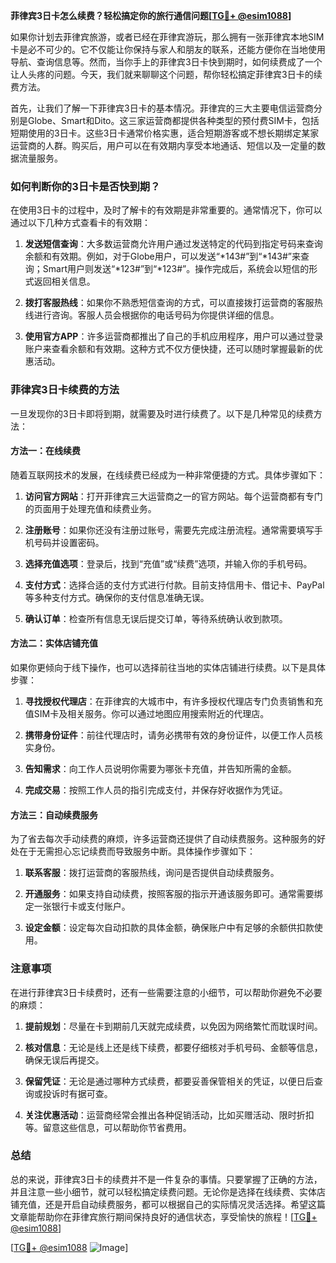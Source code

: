**菲律宾3日卡怎么续费？轻松搞定你的旅行通信问题[[TG💪+ @esim1088](https://t.me/s/esim1088)]**

如果你计划去菲律宾旅游，或者已经在菲律宾游玩，那么拥有一张菲律宾本地SIM卡是必不可少的。它不仅能让你保持与家人和朋友的联系，还能方便你在当地使用导航、查询信息等。然而，当你手上的菲律宾3日卡快到期时，如何续费成了一个让人头疼的问题。今天，我们就来聊聊这个问题，帮你轻松搞定菲律宾3日卡的续费方法。

首先，让我们了解一下菲律宾3日卡的基本情况。菲律宾的三大主要电信运营商分别是Globe、Smart和Dito。这三家运营商都提供各种类型的预付费SIM卡，包括短期使用的3日卡。这些3日卡通常价格实惠，适合短期游客或不想长期绑定某家运营商的人群。购买后，用户可以在有效期内享受本地通话、短信以及一定量的数据流量服务。

### 如何判断你的3日卡是否快到期？

在使用3日卡的过程中，及时了解卡的有效期是非常重要的。通常情况下，你可以通过以下几种方式查看卡的有效期：

1. **发送短信查询**：大多数运营商允许用户通过发送特定的代码到指定号码来查询余额和有效期。例如，对于Globe用户，可以发送“*143#”到“*143#”来查询；Smart用户则发送“*123#”到“*123#”。操作完成后，系统会以短信的形式返回相关信息。
   
2. **拨打客服热线**：如果你不熟悉短信查询的方式，可以直接拨打运营商的客服热线进行咨询。客服人员会根据你的电话号码为你提供详细的信息。

3. **使用官方APP**：许多运营商都推出了自己的手机应用程序，用户可以通过登录账户来查看余额和有效期。这种方式不仅方便快捷，还可以随时掌握最新的优惠活动。

### 菲律宾3日卡续费的方法

一旦发现你的3日卡即将到期，就需要及时进行续费了。以下是几种常见的续费方法：

#### 方法一：在线续费

随着互联网技术的发展，在线续费已经成为一种非常便捷的方式。具体步骤如下：

1. **访问官方网站**：打开菲律宾三大运营商之一的官方网站。每个运营商都有专门的页面用于处理充值和续费业务。

2. **注册账号**：如果你还没有注册过账号，需要先完成注册流程。通常需要填写手机号码并设置密码。

3. **选择充值选项**：登录后，找到“充值”或“续费”选项，并输入你的手机号码。

4. **支付方式**：选择合适的支付方式进行付款。目前支持信用卡、借记卡、PayPal等多种支付方式。确保你的支付信息准确无误。

5. **确认订单**：检查所有信息无误后提交订单，等待系统确认收到款项。

#### 方法二：实体店铺充值

如果你更倾向于线下操作，也可以选择前往当地的实体店铺进行续费。以下是具体步骤：

1. **寻找授权代理店**：在菲律宾的大城市中，有许多授权代理店专门负责销售和充值SIM卡及相关服务。你可以通过地图应用搜索附近的代理店。

2. **携带身份证件**：前往代理店时，请务必携带有效的身份证件，以便工作人员核实身份。

3. **告知需求**：向工作人员说明你需要为哪张卡充值，并告知所需的金额。

4. **完成交易**：按照工作人员的指引完成支付，并保存好收据作为凭证。

#### 方法三：自动续费服务

为了省去每次手动续费的麻烦，许多运营商还提供了自动续费服务。这种服务的好处在于无需担心忘记续费而导致服务中断。具体操作步骤如下：

1. **联系客服**：拨打运营商的客服热线，询问是否提供自动续费服务。

2. **开通服务**：如果支持自动续费，按照客服的指示开通该服务即可。通常需要绑定一张银行卡或支付账户。

3. **设定金额**：设定每次自动扣款的具体金额，确保账户中有足够的余额供扣款使用。

### 注意事项

在进行菲律宾3日卡续费时，还有一些需要注意的小细节，可以帮助你避免不必要的麻烦：

1. **提前规划**：尽量在卡到期前几天就完成续费，以免因为网络繁忙而耽误时间。

2. **核对信息**：无论是线上还是线下续费，都要仔细核对手机号码、金额等信息，确保无误后再提交。

3. **保留凭证**：无论是通过哪种方式续费，都要妥善保管相关的凭证，以便日后查询或投诉时有据可查。

4. **关注优惠活动**：运营商经常会推出各种促销活动，比如买赠活动、限时折扣等。留意这些信息，可以帮助你节省费用。

### 总结

总的来说，菲律宾3日卡的续费并不是一件复杂的事情。只要掌握了正确的方法，并且注意一些小细节，就可以轻松搞定续费问题。无论你是选择在线续费、实体店铺充值，还是开启自动续费服务，都可以根据自己的实际情况灵活选择。希望这篇文章能帮助你在菲律宾旅行期间保持良好的通信状态，享受愉快的旅程！[[TG💪+ @esim1088](https://t.me/s/esim1088)] 

[[TG💪+ @esim1088](https://t.me/s/esim1088) ![Image](https://i.postimg.cc/4NQfJmqS/Snipaste-2025-05-13-00-14-12.png)]